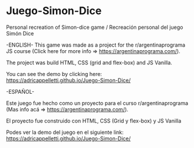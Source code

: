 # Juego-Simon-Dice
Personal recreation of Simon-dice game / Recreación personal del juego Simón Dice 

-ENGLISH-
This game was made as a project for the r/argentinaprograma JS course (Click here for more info => https://argentinaprograma.com/).

The project was build HTML, CSS (grid and flex-box) and JS Vanilla.

You can see the demo by clicking here:
https://adricappelletti.github.io/Juego-Simon-Dice/

-ESPAÑOL-

Este juego fue hecho como un proyecto para el curso r/argentinaprograma (Mas info acá => https://argentinaprograma.com/).

El proyecto fue construido con HTML, CSS (Grid y flex-box) y JS Vanilla

Podes ver la demo del juego en el siguiente link:
https://adricappelletti.github.io/Juego-Simon-Dice/

